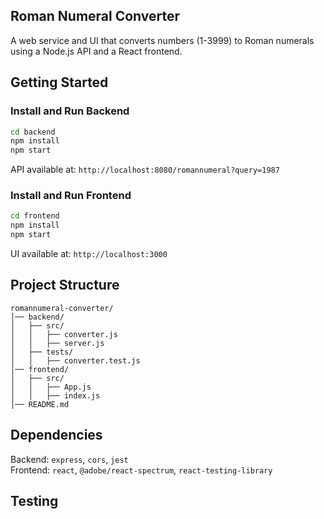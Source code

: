 
## Roman Numeral Converter 

A web service and UI that converts numbers (1-3999) to Roman numerals using a Node.js API and a React frontend.

## Getting Started

### Install and Run Backend

```sh
cd backend
npm install
npm start
```


API available at: `http://localhost:8080/romannumeral?query=1987`

### Install and Run Frontend

```sh
cd frontend
npm install
npm start
```

UI available at: `http://localhost:3000`

## Project Structure

```
romannumeral-converter/
│── backend/
│   ├── src/
│   │   ├── converter.js
│   │   ├── server.js
│   ├── tests/
│   │   ├── converter.test.js
│── frontend/
│   ├── src/
│   │   ├── App.js
│   │   ├── index.js
│── README.md
```

## Dependencies

Backend: `express`, `cors`, `jest`  
Frontend: `react`, `@adobe/react-spectrum`, `react-testing-library`

## Testing

